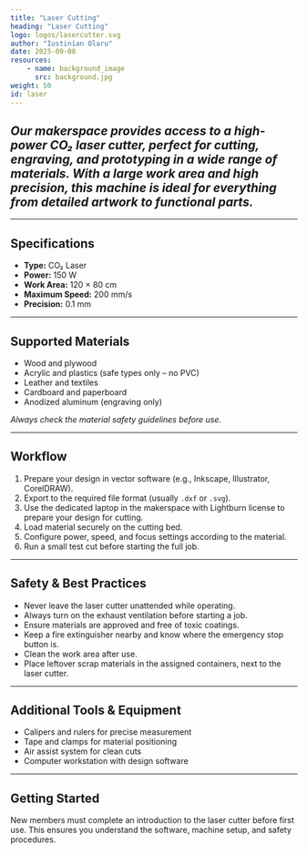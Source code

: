 ```yaml
---
title: "Laser Cutting"
heading: "Laser Cutting"
logo: logos/lasercutter.svg
author: "Iustinian Olaru"
date: 2025-09-08
resources:
    - name: background_image
      src: background.jpg
weight: 50
id: laser
---
```


## ***Our makerspace provides access to a high-power CO₂ laser cutter, perfect for cutting, engraving, and prototyping in a wide range of materials. With a large work area and high precision, this machine is ideal for everything from detailed artwork to functional parts.***

---

## Specifications

- **Type:** CO₂ Laser
- **Power:** 150 W
- **Work Area:** 120 × 80 cm
- **Maximum Speed:** 200 mm/s
- **Precision:** 0.1 mm

---

## Supported Materials

- Wood and plywood
- Acrylic and plastics (safe types only – no PVC)
- Leather and textiles
- Cardboard and paperboard
- Anodized aluminum (engraving only)

*Always check the material safety guidelines before use.*

---

## Workflow

1. Prepare your design in vector software (e.g., Inkscape, Illustrator, CorelDRAW).
2. Export to the required file format (usually `.dxf` or `.svg`).
3. Use the dedicated laptop in the makerspace with Lightburn license to prepare your design for cutting.
4. Load material securely on the cutting bed.
5. Configure power, speed, and focus settings according to the material.
6. Run a small test cut before starting the full job.

---

## Safety & Best Practices

- Never leave the laser cutter unattended while operating.
- Always turn on the exhaust ventilation before starting a job.
- Ensure materials are approved and free of toxic coatings.
- Keep a fire extinguisher nearby and know where the emergency stop button is.
- Clean the work area after use.
- Place leftover scrap materials in the assigned containers, next to the laser cutter.

---

## Additional Tools & Equipment

- Calipers and rulers for precise measurement
- Tape and clamps for material positioning
- Air assist system for clean cuts
- Computer workstation with design software

---

## Getting Started

New members must complete an introduction to the laser cutter before first use. This ensures you understand the software, machine setup, and safety procedures.  
